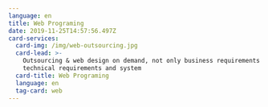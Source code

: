 ```yaml
---
language: en
title: Web Programing
date: 2019-11-25T14:57:56.497Z
card-services:
  card-img: /img/web-outsourcing.jpg
  card-lead: >-
    Outsourcing & web design on demand, not only business requirements but also
    technical requirements and system 
  card-title: Web Programing
  language: en
  tag-card: web
---
```


